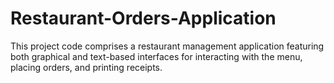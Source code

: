 # Restaurant-Orders-Application
 This project code comprises a restaurant management application featuring both graphical and text-based interfaces for interacting with the menu, placing orders, and printing receipts.
